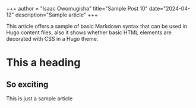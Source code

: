 +++ 
author = "Isaac Owomugisha" 
title="Sample Post 10" 
date="2024-04-12" 
description="Sample article"
+++

This article offers a sample of basic Markdown syntax that can be used in Hugo content files, also it shows whether basic HTML elements are decorated with CSS in a Hugo theme.

# This a heading
## So exciting
This is just a sample article
